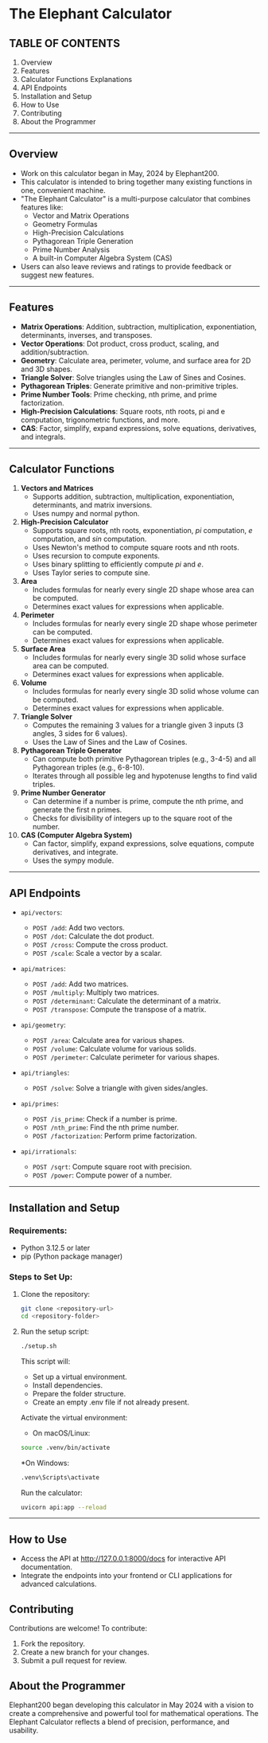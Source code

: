# The Elephant Calculator #
## TABLE OF CONTENTS ##
1. Overview
2. Features
3. Calculator Functions Explanations
4. API Endpoints
5. Installation and Setup
6. How to Use
7. Contributing
8. About the Programmer

---

## Overview ##
* Work on this calculator began in May, 2024 by Elephant200.
* This calculator is intended to bring together many existing functions in one, convenient machine.
* "The Elephant Calculator" is a multi-purpose calculator that combines features like:
  - Vector and Matrix Operations
  - Geometry Formulas
  - High-Precision Calculations
  - Pythagorean Triple Generation
  - Prime Number Analysis
  - A built-in Computer Algebra System (CAS)
* Users can also leave reviews and ratings to provide feedback or suggest new features.

---

## Features ##
- **Matrix Operations**: Addition, subtraction, multiplication, exponentiation, determinants, inverses, and transposes.
- **Vector Operations**: Dot product, cross product, scaling, and addition/subtraction.
- **Geometry**: Calculate area, perimeter, volume, and surface area for 2D and 3D shapes.
- **Triangle Solver**: Solve triangles using the Law of Sines and Cosines.
- **Pythagorean Triples**: Generate primitive and non-primitive triples.
- **Prime Number Tools**: Prime checking, nth prime, and prime factorization.
- **High-Precision Calculations**: Square roots, nth roots, pi and e computation, trigonometric functions, and more.
- **CAS**: Factor, simplify, expand expressions, solve equations, derivatives, and integrals.

---

## Calculator Functions ##
1. **Vectors and Matrices**
   - Supports addition, subtraction, multiplication, exponentiation, determinants, and matrix inversions.
   - Uses numpy and normal python.
2. **High-Precision Calculator**
   - Supports square roots, nth roots, exponentiation, *pi* computation, *e* computation, and *sin* computation.
   - Uses Newton's method to compute square roots and nth roots.
   - Uses recursion to compute exponents.
   - Uses binary splitting to efficiently compute *pi* and *e*.
   - Uses Taylor series to compute sine.
3. **Area**
   - Includes formulas for nearly every single 2D shape whose area can be computed.
   - Determines exact values for expressions when applicable.
4. **Perimeter**
    - Includes formulas for nearly every single 2D shape whose perimeter can be computed.
    - Determines exact values for expressions when applicable.
5. **Surface Area**
    - Includes formulas for nearly every single 3D solid whose surface area can be computed.
    - Determines exact values for expressions when applicable.
6. **Volume**
    - Includes formulas for nearly every single 3D solid whose volume can be computed.
    - Determines exact values for expressions when applicable.
7. **Triangle Solver**
    - Computes the remaining 3 values for a triangle given 3 inputs (3 angles, 3 sides for 6 values).
    - Uses the Law of Sines and the Law of Cosines.
8. **Pythagorean Triple Generator**
    - Can compute both primitive Pythagorean triples (e.g., 3-4-5) and all Pythagorean triples (e.g., 6-8-10).
    - Iterates through all possible leg and hypotenuse lengths to find valid triples.
9. **Prime Number Generator**
    - Can determine if a number is prime, compute the nth prime, and generate the first n primes.
    - Checks for divisibility of integers up to the square root of the number.
10. **CAS (Computer Algebra System)**
    - Can factor, simplify, expand expressions, solve equations, compute derivatives, and integrate.
    - Uses the sympy module.

---

## API Endpoints ##
- `api/vectors`:
  - `POST /add`: Add two vectors.
  - `POST /dot`: Calculate the dot product.
  - `POST /cross`: Compute the cross product.
  - `POST /scale`: Scale a vector by a scalar.

- `api/matrices`:
  - `POST /add`: Add two matrices.
  - `POST /multiply`: Multiply two matrices.
  - `POST /determinant`: Calculate the determinant of a matrix.
  - `POST /transpose`: Compute the transpose of a matrix.

- `api/geometry`:
  - `POST /area`: Calculate area for various shapes.
  - `POST /volume`: Calculate volume for various solids.
  - `POST /perimeter`: Calculate perimeter for various shapes.

- `api/triangles`:
  - `POST /solve`: Solve a triangle with given sides/angles.

- `api/primes`:
  - `POST /is_prime`: Check if a number is prime.
  - `POST /nth_prime`: Find the nth prime number.
  - `POST /factorization`: Perform prime factorization.

- `api/irrationals`:
  - `POST /sqrt`: Compute square root with precision.
  - `POST /power`: Compute power of a number.

---

## Installation and Setup ##
### Requirements:
- Python 3.12.5 or later
- pip (Python package manager)

### Steps to Set Up:
1. Clone the repository:
   ```bash
   git clone <repository-url>
   cd <repository-folder>
   ```
2. Run the setup script:

   ```bash
   ./setup.sh
   ```
   This script will:

   * Set up a virtual environment.
   * Install dependencies.
   * Prepare the folder structure.
   * Create an empty .env file if not already present.
   
   Activate the virtual environment:

   * On macOS/Linux:
   ```bash
   source .venv/bin/activate
   ```
   
   *On Windows:
   ```cmd
   .venv\Scripts\activate
   ```

   Run the calculator:

   ```bash
   uvicorn api:app --reload
   ```

---

## How to Use

   * Access the API at http://127.0.0.1:8000/docs for interactive API documentation.
   * Integrate the endpoints into your frontend or CLI applications for advanced calculations.

## Contributing

   Contributions are welcome! To contribute:

   1. Fork the repository.
   2. Create a new branch for your changes.
   3. Submit a pull request for review.

## About the Programmer
   Elephant200 began developing this calculator in May 2024 with a vision to create a comprehensive and powerful tool for mathematical operations. The Elephant Calculator reflects a blend of precision, performance, and usability.